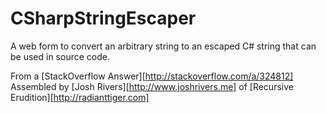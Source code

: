 CSharpStringEscaper
===================

A web form to convert an arbitrary string to an escaped C# string that can be used in source code. 

From a [StackOverflow Answer][http://stackoverflow.com/a/324812]
Assembled by [Josh Rivers][http://www.joshrivers.me] of [Recursive Erudition][http://radianttiger.com]



